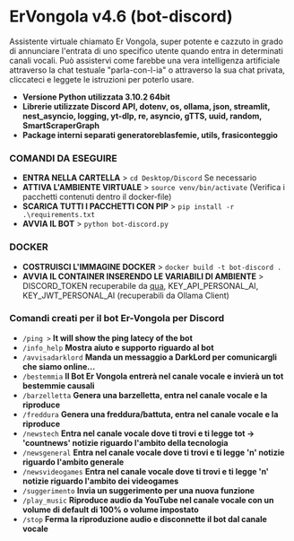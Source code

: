 # ErVongola v4.6 (bot-discord)
Assistente virtuale chiamato Er Vongola, super potente e cazzuto in grado di annunciare l'entrata di uno specifico utente quando entra in determinati canali vocali. Può assistervi come farebbe una vera intelligenza artificiale attraverso la chat testuale "parla-con-l-ia" o attraverso la sua chat privata, cliccateci e leggete le istruzioni per poterlo usare.

- **Versione Python utilizzata 3.10.2 64bit**
- **Librerie utilizzate Discord API, dotenv, os, ollama, json, streamlit, nest_asyncio, logging, yt-dlp, re, asyncio, gTTS, uuid, random, SmartScraperGraph**
- **Package interni separati generatoreblasfemie, utils, frasiconteggio**


### COMANDI DA ESEGUIRE
- **ENTRA NELLA CARTELLA** >  ```cd Desktop/Discord```
Se necessario
- **ATTIVA L'AMBIENTE VIRTUALE** >  ```source venv/bin/activate```
(Verifica i pacchetti contenuti dentro il docker-file)
- **SCARICA TUTTI I PACCHETTI CON PIP** >  ```pip install -r .\requirements.txt```
- **AVVIA IL BOT** >  ```python bot-discord.py```

### DOCKER
- **COSTRUISCI L'IMMAGINE DOCKER** >  ```docker build -t bot-discord .```
- **AVVIA IL CONTAINER INSERENDO LE VARIABILI DI AMBIENTE** >  DISCORD_TOKEN recuperabile da [qua](https://discord.com/developers/applications/1205585120187261000/information), KEY_API_PERSONAL_AI, KEY_JWT_PERSONAL_AI (recuperabili da Ollama Client)


### Comandi creati per il bot Er-Vongola per Discord
- ``` /ping > ``` **It will show the ping latecy of the bot**
- ``` /info_help ``` **Mostra aiuto e supporto riguardo al bot**
- ``` /avvisadarklord ``` **Manda un messaggio a DarkLord per comunicargli che siamo online...**
- ``` /bestemmia ``` **Il Bot Er Vongola entrerà nel canale vocale e invierà un tot bestemmie causali**
- ``` /barzelletta ``` **Genera una barzelletta, entra nel canale vocale e la riproduce**
- ``` /freddura ``` **Genera una freddura/battuta, entra nel canale vocale e la riproduce**
- ``` /newstech ``` **Entra nel canale vocale dove ti trovi e ti legge tot -> 'countnews' notizie riguardo l'ambito della tecnologia**
- ``` /newsgeneral ``` **Entra nel canale vocale dove ti trovi e ti legge 'n' notizie riguardo l'ambito generale**
- ``` /newsvideogames ``` **Entra nel canale vocale dove ti trovi e ti legge 'n' notizie riguardo l'ambito dei videogames**
- ``` /suggerimento ``` **Invia un suggerimento per una nuova funzione**
- ``` /play_music ``` **Riproduce audio da YouTube nel canale vocale con un volume di default di 100% o volume impostato**
- ``` /stop ``` **Ferma la riproduzione audio e disconnette il bot dal canale vocale**
